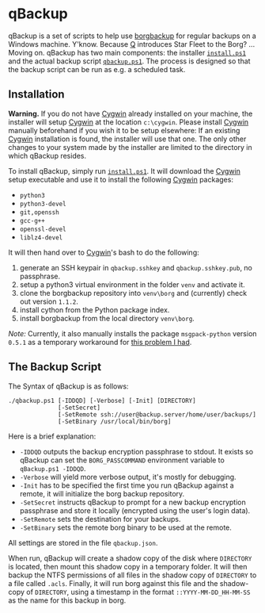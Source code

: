 # qBackup

qBackup is a set of scripts to help use [borgbackup] for regular backups on a Windows machine. Y'know. Because [Q] introduces Star Fleet to the Borg? ... Moving on. qBackup has two main components: the installer [`install.ps1`](install.ps1) and the actual backup script [`qbackup.ps1`](qbackup.ps1). The process is designed so that the backup script can be run as e.g. a scheduled task.

## Installation
**Warning.** If you do not have [Cygwin] already installed on your machine, the installer will setup [Cygwin] at the location `c:\cygwin`. Please install [Cygwin] manually beforehand if you wish it to be setup elsewhere: If an existing [Cygwin] installation is found, the installer will use that one. The only other changes to your system made by the installer are limited to the directory in which qBackup resides.

To install qBackup, simply run [`install.ps1`](install.ps1). It will download the [Cygwin] setup executable and use it to install the following [Cygwin] packages:

  - `python3`
  - `python3-devel`
  - `git,openssh`
  - `gcc-g++`
  - `openssl-devel`
  - `liblz4-devel`

It will then hand over to [Cygwin]'s bash to do the following:

  1. generate an SSH keypair in `qbackup.sshkey` and `qbackup.sshkey.pub`, no passphrase.
  2. setup a python3 virtual environment in the folder `venv` and activate it.
  3. clone the borgbackup repository into `venv\borg` and (currently) check out version `1.1.2`.
  4. install cython from the Python package index.
  5. install borgbackup from the local directory `venv\borg`.

*Note:* Currently, it also manually installs the package `msgpack-python` version `0.5.1` as a temporary workaround for [this problem I had](https://github.com/borgbackup/borg/issues/3597).

## The Backup Script

The Syntax of qBackup is as follows:
```
./qbackup.ps1 [-IDDQD] [-Verbose] [-Init] [DIRECTORY]
              [-SetSecret] 
              [-SetRemote ssh://user@backup.server/home/user/backups/] 
              [-SetBinary /usr/local/bin/borg]
```

Here is a brief explanation:
- `-IDDQD` outputs the backup encryption passphrase to stdout. It exists so qBackup can set the `BORG_PASSCOMMAND` environment variable to `qBackup.ps1 -IDDQD`. 
- `-Verbose` will yield more verbose output, it's mostly for debugging.
- `-Init` has to be specified the first time you run qBackup against a remote, it will initialize the borg backup repository.
- `-SetSecret` instructs qBackup to prompt for a new backup encryption passphrase and store it locally (encrypted using the user's login data).
- `-SetRemote` sets the destination for your backups.
- `-SetBinary` sets the remote borg binary to be used at the remote.

All settings are stored in the file `qbackup.json`. 

When run, qBackup will create a shadow copy of the disk where `DIRECTORY` is located, then mount this shadow copy in a temporary folder. It will then backup the NTFS permissions of all files in the shadow copy of `DIRECTORY` to a file called `.acls`. Finally, it will run borg against this file and the shadow-copy of `DIRECTORY`, using a timestamp in the format `::YYYY-MM-DD_HH-MM-SS` as the name for this backup in borg.


[borgbackup]: https://github.com/borgbackup
[Cygwin]: https://www.cygwin.com/
[Q]: https://en.wikipedia.org/wiki/Q_(Star_Trek)